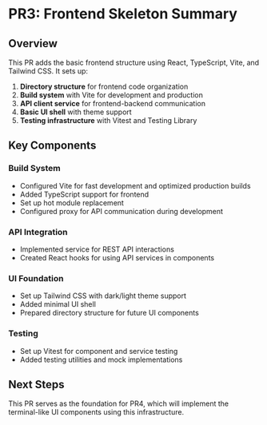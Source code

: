 # PR3: Frontend Skeleton Summary

## Overview
This PR adds the basic frontend structure using React, TypeScript, Vite, and Tailwind CSS. It sets up:

1. **Directory structure** for frontend code organization
2. **Build system** with Vite for development and production
3. **API client service** for frontend-backend communication
4. **Basic UI shell** with theme support
5. **Testing infrastructure** with Vitest and Testing Library

## Key Components

### Build System
- Configured Vite for fast development and optimized production builds
- Added TypeScript support for frontend
- Set up hot module replacement
- Configured proxy for API communication during development

### API Integration
- Implemented service for REST API interactions
- Created React hooks for using API services in components

### UI Foundation
- Set up Tailwind CSS with dark/light theme support
- Added minimal UI shell
- Prepared directory structure for future UI components

### Testing
- Set up Vitest for component and service testing
- Added testing utilities and mock implementations

## Next Steps
This PR serves as the foundation for PR4, which will implement the terminal-like UI components using this infrastructure.